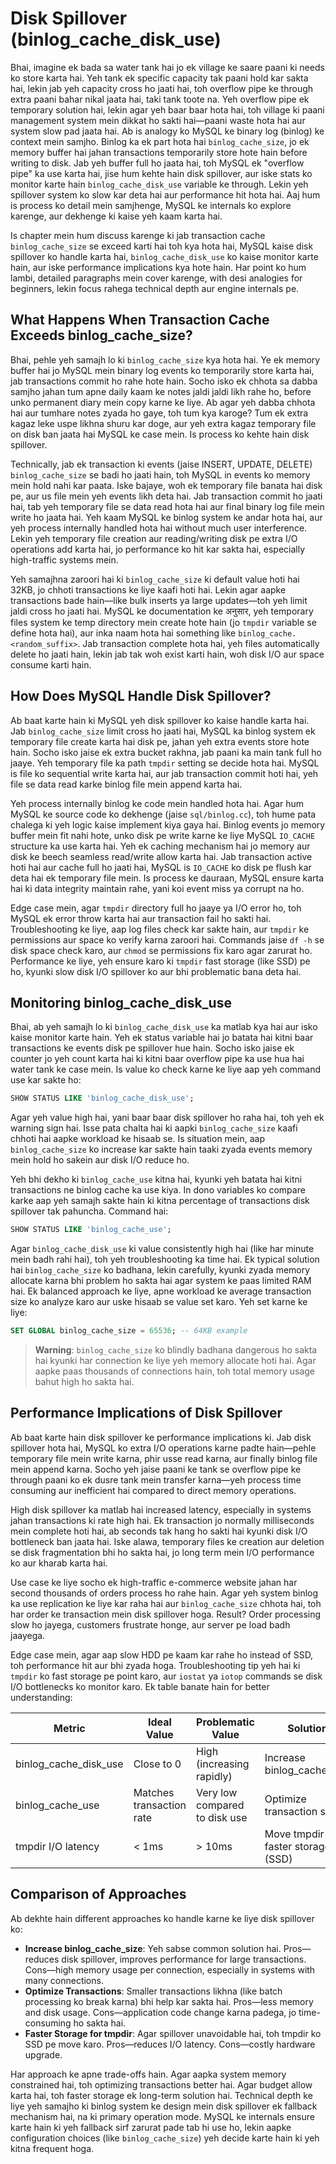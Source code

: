 # Disk Spillover (binlog_cache_disk_use)

Bhai, imagine ek bada sa water tank hai jo ek village ke saare paani ki needs ko store karta hai. Yeh tank ek specific capacity tak paani hold kar sakta hai, lekin jab yeh capacity cross ho jaati hai, toh overflow pipe ke through extra paani bahar nikal jaata hai, taki tank toote na. Yeh overflow pipe ek temporary solution hai, lekin agar yeh baar baar hota hai, toh village ki paani management system mein dikkat ho sakti hai—paani waste hota hai aur system slow pad jaata hai. Ab is analogy ko MySQL ke binary log (binlog) ke context mein samjho. Binlog ka ek part hota hai `binlog_cache_size`, jo ek memory buffer hai jahan transactions temporarily store hote hain before writing to disk. Jab yeh buffer full ho jaata hai, toh MySQL ek "overflow pipe" ka use karta hai, jise hum kehte hain disk spillover, aur iske stats ko monitor karte hain `binlog_cache_disk_use` variable ke through. Lekin yeh spillover system ko slow kar deta hai aur performance hit hota hai. Aaj hum is process ko detail mein samjhenge, MySQL ke internals ko explore karenge, aur dekhenge ki kaise yeh kaam karta hai.

Is chapter mein hum discuss karenge ki jab transaction cache `binlog_cache_size` se exceed karti hai toh kya hota hai, MySQL kaise disk spillover ko handle karta hai, `binlog_cache_disk_use` ko kaise monitor karte hain, aur iske performance implications kya hote hain. Har point ko hum lambi, detailed paragraphs mein cover karenge, with desi analogies for beginners, lekin focus rahega technical depth aur engine internals pe.

## What Happens When Transaction Cache Exceeds binlog_cache_size?

Bhai, pehle yeh samajh lo ki `binlog_cache_size` kya hota hai. Ye ek memory buffer hai jo MySQL mein binary log events ko temporarily store karta hai, jab transactions commit ho rahe hote hain. Socho isko ek chhota sa dabba samjho jahan tum apne daily kaam ke notes jaldi jaldi likh rahe ho, before unko permanent diary mein copy karne ke liye. Ab agar yeh dabba chhota hai aur tumhare notes zyada ho gaye, toh tum kya karoge? Tum ek extra kagaz leke uspe likhna shuru kar doge, aur yeh extra kagaz temporary file on disk ban jaata hai MySQL ke case mein. Is process ko kehte hain disk spillover.

Technically, jab ek transaction ki events (jaise INSERT, UPDATE, DELETE) `binlog_cache_size` se badi ho jaati hain, toh MySQL in events ko memory mein hold nahi kar paata. Iske bajaye, woh ek temporary file banata hai disk pe, aur us file mein yeh events likh deta hai. Jab transaction commit ho jaati hai, tab yeh temporary file se data read hota hai aur final binary log file mein write ho jaata hai. Yeh kaam MySQL ke binlog system ke andar hota hai, aur yeh process internally handled hota hai without much user interference. Lekin yeh temporary file creation aur reading/writing disk pe extra I/O operations add karta hai, jo performance ko hit kar sakta hai, especially high-traffic systems mein.

Yeh samajhna zaroori hai ki `binlog_cache_size` ki default value hoti hai 32KB, jo chhoti transactions ke liye kaafi hoti hai. Lekin agar aapke transactions bade hain—like bulk inserts ya large updates—toh yeh limit jaldi cross ho jaati hai. MySQL ke documentation ke अनुसार, yeh temporary files system ke temp directory mein create hote hain (jo `tmpdir` variable se define hota hai), aur inka naam hota hai something like `binlog_cache.<random_suffix>`. Jab transaction complete hota hai, yeh files automatically delete ho jaati hain, lekin jab tak woh exist karti hain, woh disk I/O aur space consume karti hain.

## How Does MySQL Handle Disk Spillover?

Ab baat karte hain ki MySQL yeh disk spillover ko kaise handle karta hai. Jab `binlog_cache_size` limit cross ho jaati hai, MySQL ka binlog system ek temporary file create karta hai disk pe, jahan yeh extra events store hote hain. Socho isko jaise ek extra bucket rakhna, jab paani ka main tank full ho jaaye. Yeh temporary file ka path `tmpdir` setting se decide hota hai. MySQL is file ko sequential write karta hai, aur jab transaction commit hoti hai, yeh file se data read karke binlog file mein append karta hai.

Yeh process internally binlog ke code mein handled hota hai. Agar hum MySQL ke source code ko dekhenge (jaise `sql/binlog.cc`), toh hume pata chalega ki yeh logic kaise implement kiya gaya hai. Binlog events jo memory buffer mein fit nahi hote, unko disk pe write karne ke liye MySQL `IO_CACHE` structure ka use karta hai. Yeh ek caching mechanism hai jo memory aur disk ke beech seamless read/write allow karta hai. Jab transaction active hoti hai aur cache full ho jaati hai, MySQL is `IO_CACHE` ko disk pe flush kar deta hai ek temporary file mein. Is process ke dauraan, MySQL ensure karta hai ki data integrity maintain rahe, yani koi event miss ya corrupt na ho.

Edge case mein, agar `tmpdir` directory full ho jaaye ya I/O error ho, toh MySQL ek error throw karta hai aur transaction fail ho sakti hai. Troubleshooting ke liye, aap log files check kar sakte hain, aur `tmpdir` ke permissions aur space ko verify karna zaroori hai. Commands jaise `df -h` se disk space check karo, aur `chmod` se permissions fix karo agar zarurat ho. Performance ke liye, yeh ensure karo ki `tmpdir` fast storage (like SSD) pe ho, kyunki slow disk I/O spillover ko aur bhi problematic bana deta hai.

## Monitoring binlog_cache_disk_use

Bhai, ab yeh samajh lo ki `binlog_cache_disk_use` ka matlab kya hai aur isko kaise monitor karte hain. Yeh ek status variable hai jo batata hai kitni baar transactions ke events disk pe spillover hue hain. Socho isko jaise ek counter jo yeh count karta hai ki kitni baar overflow pipe ka use hua hai water tank ke case mein. Is value ko check karne ke liye aap yeh command use kar sakte ho:

```sql
SHOW STATUS LIKE 'binlog_cache_disk_use';
```

Agar yeh value high hai, yani baar baar disk spillover ho raha hai, toh yeh ek warning sign hai. Isse pata chalta hai ki aapki `binlog_cache_size` kaafi chhoti hai aapke workload ke hisaab se. Is situation mein, aap `binlog_cache_size` ko increase kar sakte hain taaki zyada events memory mein hold ho sakein aur disk I/O reduce ho.

Yeh bhi dekho ki `binlog_cache_use` kitna hai, kyunki yeh batata hai kitni transactions ne binlog cache ka use kiya. In dono variables ko compare karke aap yeh samajh sakte hain ki kitna percentage of transactions disk spillover tak pahuncha. Command hai:

```sql
SHOW STATUS LIKE 'binlog_cache_use';
```

Agar `binlog_cache_disk_use` ki value consistently high hai (like har minute mein badh rahi hai), toh yeh troubleshooting ka time hai. Ek typical solution hai `binlog_cache_size` ko badhana, lekin carefully, kyunki zyada memory allocate karna bhi problem ho sakta hai agar system ke paas limited RAM hai. Ek balanced approach ke liye, apne workload ke average transaction size ko analyze karo aur uske hisaab se value set karo. Yeh set karne ke liye:

```sql
SET GLOBAL binlog_cache_size = 65536; -- 64KB example
```

> **Warning**: `binlog_cache_size` ko blindly badhana dangerous ho sakta hai kyunki har connection ke liye yeh memory allocate hoti hai. Agar aapke paas thousands of connections hain, toh total memory usage bahut high ho sakta hai.

## Performance Implications of Disk Spillover

Ab baat karte hain disk spillover ke performance implications ki. Jab disk spillover hota hai, MySQL ko extra I/O operations karne padte hain—pehle temporary file mein write karna, phir usse read karna, aur finally binlog file mein append karna. Socho yeh jaise paani ke tank se overflow pipe ke through paani ko ek dusre tank mein transfer karna—yeh process time consuming aur inefficient hai compared to direct memory operations.

High disk spillover ka matlab hai increased latency, especially in systems jahan transactions ki rate high hai. Ek transaction jo normally milliseconds mein complete hoti hai, ab seconds tak hang ho sakti hai kyunki disk I/O bottleneck ban jaata hai. Iske alawa, temporary files ke creation aur deletion se disk fragmentation bhi ho sakta hai, jo long term mein I/O performance ko aur kharab karta hai.

Use case ke liye socho ek high-traffic e-commerce website jahan har second thousands of orders process ho rahe hain. Agar yeh system binlog ka use replication ke liye kar raha hai aur `binlog_cache_size` chhota hai, toh har order ke transaction mein disk spillover hoga. Result? Order processing slow ho jayega, customers frustrate honge, aur server pe load badh jaayega.

Edge case mein, agar aap slow HDD pe kaam kar rahe ho instead of SSD, toh performance hit aur bhi zyada hoga. Troubleshooting tip yeh hai ki `tmpdir` ko fast storage pe point karo, aur `iostat` ya `iotop` commands se disk I/O bottlenecks ko monitor karo. Ek table banate hain for better understanding:

| Metric                | Ideal Value             | Problematic Value          | Solution                              |
|-----------------------|-------------------------|----------------------------|---------------------------------------|
| binlog_cache_disk_use | Close to 0              | High (increasing rapidly)  | Increase binlog_cache_size          |
| binlog_cache_use      | Matches transaction rate| Very low compared to disk use | Optimize transaction size          |
| tmpdir I/O latency    | < 1ms                   | > 10ms                    | Move tmpdir to faster storage (SSD) |

## Comparison of Approaches

Ab dekhte hain different approaches ko handle karne ke liye disk spillover ko:

- **Increase binlog_cache_size**: Yeh sabse common solution hai. Pros—reduces disk spillover, improves performance for large transactions. Cons—high memory usage per connection, especially in systems with many connections.
- **Optimize Transactions**: Smaller transactions likhna (like batch processing ko break karna) bhi help kar sakta hai. Pros—less memory and disk usage. Cons—application code change karna padega, jo time-consuming ho sakta hai.
- **Faster Storage for tmpdir**: Agar spillover unavoidable hai, toh tmpdir ko SSD pe move karo. Pros—reduces I/O latency. Cons—costly hardware upgrade.

Har approach ke apne trade-offs hain. Agar aapka system memory constrained hai, toh optimizing transactions better hai. Agar budget allow karta hai, toh faster storage ek long-term solution hai. Technical depth ke liye yeh samajho ki binlog system ke design mein disk spillover ek fallback mechanism hai, na ki primary operation mode. MySQL ke internals ensure karte hain ki yeh fallback sirf zarurat pade tab hi use ho, lekin aapke configuration choices (like `binlog_cache_size`) yeh decide karte hain ki yeh kitna frequent hoga.
